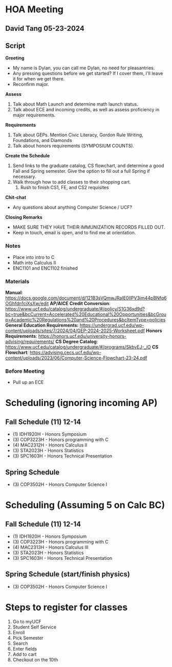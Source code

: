 # HOA Meeting
## David Tang 05-23-2024

## Script

**Greeting**
- My name is Dylan, you can call me Dylan, no need for pleasantries.
- Any pressing questions before we get started? If I cover them, I'll leave it for when we get there.
- Reconfirm major.

**Assess**
1. Talk about Math Launch and determine math launch status.
2. Talk about ECE and incoming credits, as well as assess proficiency in major requirements.

**Requirements**
1. Talk about GEPs. Mention Civic Literacy, Gordon Rule Writing, Foundations, and Diamonds
2. Talk about honors requirements (SYMPOSIUM COUNTS).

**Create the Schedule**
1. Send links to the graduate catalog, CS flowchart, and determine a good Fall and Spring semester. Give the option to fill out a full Spring if necessary.
2. Walk through how to add classes to their shopping cart.
	1. Rush to finish CS1, FE, and CS2 requisites

**Chit-chat**
- Any questions about anything Computer Science / UCF?

**Closing Remarks**
- MAKE SURE THEY HAVE THEIR IMMUNIZATION RECORDS FILLED OUT.
- Keep in touch, email is open, and to find me at orientation.

### Notes
- Place into intro to C
- Math into Calculus II
- ENC1101 and ENC1102 finished

### Materials
**Manual**: https://docs.google.com/document/d/121B3sVQmwJRaIE0IlPV3im44pBNfq6OGhfdn1ciXsXw/edit
**AP/AICE Credit Conversion**: https://www.ucf.edu/catalog/undergraduate/#/policy/S1G36xd9d?bc=true&bcCurrent=Accelerated%20Educational%20Opportunities&bcGroup=Academic%20Regulations%20and%20Procedures&bcItemType=policies
**General Education Requirements:** https://undergrad.ucf.edu/wp-content/uploads/sites/7/2024/04/GEP-2024-2025-Worksheet.pdf
**Honors Requirements**: https://honors.ucf.edu/university-honors-advising/requirements/
**CS Degree Catalog**: https://www.ucf.edu/catalog/undergraduate/#/programs/SkbvEJ-_iO
**CS Flowchart**: https://advising.cecs.ucf.edu/wp-content/uploads/2023/06/Computer-Science-Flowchart-23-24.pdf

### Before Meeting
- Pull up an ECE



























# Scheduling (ignoring incoming AP)

## Fall Schedule (11) 12-14
- (1) IDH1920H - Honors Symposium
- (3) COP3223H - Honors programming with C
- (4) MAC2312H - Honors Calculus II
- (3) STA2023H - Honors Statistics
- (3) SPC1603H - Honors Technical Presentation

## Spring Schedule
- (3) COP3502H - Honors Computer Science I


# Scheduling (Assuming 5 on Calc BC)

## Fall Schedule (11) 12-14
- (1) IDH1920H - Honors Symposium
- (3) COP3223H - Honors programming with C
- (4) MAC2313H - Honors Calculus III
- (3) STA2023H - Honors Statistics
- (3) SPC1603H - Honors Technical Presentation

## Spring Schedule (start/finish physics)
- (3) COP3502H - Honors Computer Science I



# Steps to register for classes
1. Go to myUCF
2. Student Self Service
3. Enroll
4. Pick Semester
5. Search
6. Enter fields
7. Add to cart
8. Checkout on the 10th






































